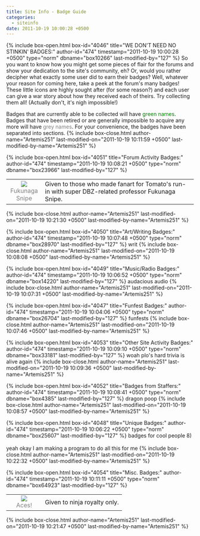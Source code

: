 ```yaml
---
title: Site Info - Badge Guide
categories:
  - siteinfo
date: 2011-10-19 10:00:28 +0500
---
```

{% include box-open.html box-id="4046" title="WE DON'T NEED NO STINKIN' BADGES:" author-id="474" timestamp="2011-10-19 10:00:28 +0500" type="norm" dbname="box10266" last-modified-by="127" %}
So you want to know how you might get some pieces of flair for the forums and show your dedication to the site's community, eh? Or, would you rather decipher what exactly some user did to earn their badges? Well, whatever your reason for coming here, take a peek at the forum's many badges! These little icons are highly sought after (for some reason?) and each user can give a war story about how they received each of theirs. Try collecting them all! (Actually don't, it's nigh impossible!)

Badges that are currently able to be collected will have <font color="green">green names</font>. Badges that have been retired or are generally impossible to acquire any more will have <font color="grey">grey names</font>. For your convenience, the badges have been separated into sections.
{% include box-close.html author-name="Artemis251" last-modified-on="2011-10-19 10:11:59 +0500" last-modified-by-name="Artemis251" %}

{% include box-open.html box-id="4051" title="Forum Activity Badges:" author-id="474" timestamp="2011-10-19 10:08:21 +0500" type="norm" dbname="box23966" last-modified-by="127" %}
<table>

<tr>
<td width="80"><center><img src="http://starmen.net/forum/badges/fs.gif" />
<br/><font color="grey">Fukunaga Snipe</font></center></td>
<td>Given to those who made fanart for Tomato's run-in with super DBZ-related professor Fukunaga Snipe.</td>
</tr>

</table>
{% include box-close.html author-name="Artemis251" last-modified-on="2011-10-19 10:21:30 +0500" last-modified-by-name="Artemis251" %}

{% include box-open.html box-id="4050" title="Art/Writing Badges:" author-id="474" timestamp="2011-10-19 10:07:48 +0500" type="norm" dbname="box28970" last-modified-by="127" %}
writ
{% include box-close.html author-name="Artemis251" last-modified-on="2011-10-19 10:08:08 +0500" last-modified-by-name="Artemis251" %}

{% include box-open.html box-id="4049" title="Music/Radio Badges:" author-id="474" timestamp="2011-10-19 10:06:52 +0500" type="norm" dbname="box14220" last-modified-by="127" %}
audacious audio
{% include box-close.html author-name="Artemis251" last-modified-on="2011-10-19 10:07:31 +0500" last-modified-by-name="Artemis251" %}

{% include box-open.html box-id="4047" title="Funfest Badges:" author-id="474" timestamp="2011-10-19 10:04:06 +0500" type="norm" dbname="box26704" last-modified-by="127" %}
funfests
{% include box-close.html author-name="Artemis251" last-modified-on="2011-10-19 10:07:46 +0500" last-modified-by-name="Artemis251" %}

{% include box-open.html box-id="4053" title="Other Site Activity Badges:" author-id="474" timestamp="2011-10-19 10:09:10 +0500" type="norm" dbname="box33181" last-modified-by="127" %}
woah plo's hard trivia is alive again
{% include box-close.html author-name="Artemis251" last-modified-on="2011-10-19 10:09:36 +0500" last-modified-by-name="Artemis251" %}

{% include box-open.html box-id="4052" title="Badges from Staffers:" author-id="474" timestamp="2011-10-19 10:08:41 +0500" type="norm" dbname="box4385" last-modified-by="127" %}
dragon poop
{% include box-close.html author-name="Artemis251" last-modified-on="2011-10-19 10:08:57 +0500" last-modified-by-name="Artemis251" %}

{% include box-open.html box-id="4048" title="Unique Badges:" author-id="474" timestamp="2011-10-19 10:06:22 +0500" type="norm" dbname="box25607" last-modified-by="127" %}
badges for cool people 8)
<br /><br />
yeah okay I am making a program to do all this for me
{% include box-close.html author-name="Artemis251" last-modified-on="2011-10-19 10:22:32 +0500" last-modified-by-name="Artemis251" %}

{% include box-open.html box-id="4054" title="Misc. Badges:" author-id="474" timestamp="2011-10-19 10:11:11 +0500" type="norm" dbname="box64923" last-modified-by="127" %}
<table>

<tr>
<td width="80"><center><img src="http://classic.starmen.net/mailbag/aces.gif" />
<br/><font color="grey">Aces!</font></center></td>
<td>Given to ninja royalty only.</td>
</tr>

</table>
{% include box-close.html author-name="Artemis251" last-modified-on="2011-10-19 10:21:47 +0500" last-modified-by-name="Artemis251" %}

